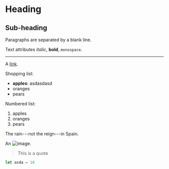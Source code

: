 # Heading

## Sub-heading

Paragraphs are separated
by a blank line.

Text attributes *italic*,
**bold**, `monospace`.

---

A [link](http://example.com).

Shopping list:

  * **apples**: asdasdasd
  * oranges
  * pears

Numbered list:

  1. apples
  2. oranges
  3. pears

The rain---not the reign---in
Spain.

An ![image](http://example.com/stuff.jpg).

> This is a quote

```javascript
let asda = 10
```